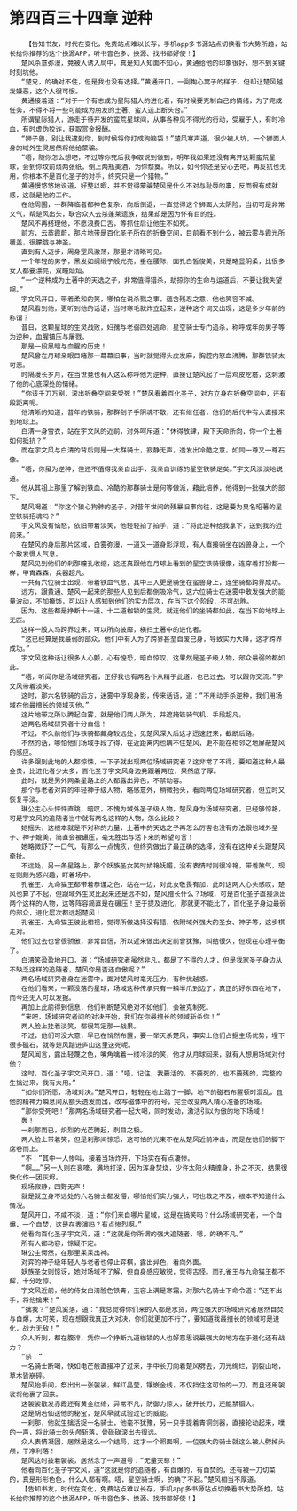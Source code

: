 # 第四百三十四章 逆种
        【告知书友，时代在变化，免费站点难以长存，手机app多书源站点切换看书大势所趋，站长给你推荐的这个换源APP，听书音色多、换源、找书都好使！】
       楚风杀意弥漫，竟被人诱入局中，真是知人知面不知心，黄通给他的印象很好，想不到关键时刻坑他。
       “楚兄，的确对不住，但是我也没有选择。”黄通开口，一副掏心窝子的样子，但却让楚风越发嫌恶，这个人很可恨。
       黄通接着道：“对于一个有志成为星际猎人的进化者，有时候要克制自己的情绪，为了完成任务，不得不将一些可能成为朋友的土著、蛮人送上断头台。”
       所谓星际猎人，游走于待开发的蛮荒星球间，从事各种见不得光的行动，受雇于人，有时冷血，有时虚伪狡诈，获取赏金报酬。
       “狮子兽，别让我逮到你，到时候将你打成狗脑袋！”楚风寒声道，很少被人坑，一个狮面人身的域外生灵居然将他给蒙骗。
       “唔，随你怎么想吧，不过等你死后我争取说到做到，明年我如果还没有离开这颗蛮荒星球，会到你坟前烧两张纸，倒上两瓶美酒，为你祭奠。所以，如今你还是安心去吧，再反抗也无用，你根本不是百化圣子的对手，终究只是一个猎物。”
       黄通慢悠悠地说道，好整以暇，并不觉得蒙骗楚风是什么不对与耻辱的事，反而很有成就感，这就是他的工作。
       在他周围，一群降临者都神色复杂，向后倒退，一直觉得这个狮面人太阴险，当初可是非常义气，帮楚风出头，联合众人去杀蓬莱遗族，结果却是因为怀有目的性。
       楚风不再搭理他，不愿浪费口舌，等抓住后让他生不如死。
       前方，云蒸霞蔚，那片地带是百化圣子所在的折叠空间，目前看不到什么，被云雾与霞光所覆盖，很朦胧与神圣。
       直到有人迈步，周身罡风激荡，那里才清晰可见。
       一个年轻的男子，黑发如绸缎子般光亮，垂在腰际，面孔白皙俊美，只是略显阴柔，比很多女人都要漂亮，双瞳灿灿。
       “一个逆种成为土著中的天选之子，非常值得猎杀，劫掠你的生命与运道后，不要让我失望啊。”
       宇文风开口，带着柔和的笑，哪怕在说杀戮之事，蕴含残忍之意，他也笑容不减。
       楚风看到他，更听到他的话语，当时寒毛就炸立起来，逆种这个词又出现，这是多少年前的称谓？
       昔日，这颗星球的生灵战败，妇孺与老弱四处逃命，星空骑士专门追杀，称呼成年的男子等为逆种，血腥镇压与屠戮。
       那是一段黑暗与血腥的历史！
       楚风曾在月球亲眼目睹那一幕幕旧事，当时就觉得头皮发麻，胸腔内怒血沸腾，那群铁骑太可恶。
       时隔漫长岁月，在当世竟也有人这么称呼他为逆种，直接让楚风起了一层鸡皮疙瘩，这刺激了他的心底深处的情绪。
       “你该千刀万剐，滚出折叠空间来受死！”楚风看着百化圣子，对方立身在折叠空间中，还有段距离呢。
       他清晰的知道，昔年的铁骑，那群刽子手阴魂不散，还有继任者，他们的后代中有人直接来到地球上。
       白清一身雪衣，站在宇文风的近前，对外呵斥道：“休得放肆，殿下天命所向，你一个土著如何抵抗？”
       而在宇文风与白清的背后则是一大群骑士，寂静无声，透发出冷酷之意，如同一尊又一尊石像。
       “唔，你虽为逆种，但还不值得我亲自出手，我亲自训练的星空铁骑足矣。”宇文风淡淡地说道。
       他从其祖上那里了解到铁血、冷酷的那群骑士是何等做派，藉此培养，他得到一批强大的部下。
       楚风喝道：“你这个狼心狗肺的圣子，对昔年世间的残暴旧事向往，这是要为臭名昭著的星空铁骑招魂吗？”
       宇文风没有恼怒，依旧带着淡笑，他轻轻拍了拍手，道：“将此逆种给我拿下，送到我的近前来。”
       在楚风的身后那片区域，白雾弥漫，一道又一道身影浮现，有人直接骑坐在凶兽身上，一个个散发慑人气息。
       楚风见到他们的刹那瞳孔收缩，这还真跟他在月球上看到的星空铁骑很像，连穿着打扮都一样，甲胄森森，兵器超凡。
       一共有六位骑士出现，带着铁血气息，其中三人更是骑坐在蛮兽身上，连坐骑都跨界成功。
       远方，跟黄通、楚风一起来的那些人见到后都倒吸冷气，这六位骑士在迷雾中散发强大的能量波动，不加掩饰，可以让人感知到他们的实力层次，在当下这个阶段，不可战胜。
       因为，这些都是挣断十一道、十二道枷锁的生灵，就连他们的坐骑都如此，在当下的地球上无匹。
       这样一股人马跨界过来，可以所向披靡，横扫土著中的进化者。
       “这已经算是我最弱的部众，他们中有人为了跨界甚至自废己身，导致实力大降，这才跨界成功。”
       宇文风这种话让很多人心颤，心有惶恐，暗自惊叹，这果然是圣子级人物，部众最弱的都如此。
       “唔，听闻你是场域研究者，正好我也有两名仆从精于此道，也已过去，可以跟你交流。”宇文风带着淡笑。
       这时，那六名铁骑的后方，迷雾中浮现身影，传来话语，道：“不用动手杀逆种，我们用场域在他最擅长的领域灭他。”
       这片地带之所以腾起白雾，就是他们两人所为，并遮掩铁骑气机，手段超凡。
       这两名场域研究者十分自信！
       不过，不久前他们与铁骑都藏身较远处，见楚风深入后这才迅速赶来，截断后路。
       不然的话，哪怕他们场域手段了得，在近距离内也瞒不住楚风，更不能在相邻之地屏蔽楚风的感应。
       许多跟到此地的人都惊悚，一下子就出现两位场域研究者？这非常了不得，要知道这种人最金贵，比进化者少太多，百化圣子宇文风身边竟跟着两位，果然底子厚。
       此时，就是另外两条星路上的人都露出异色，不禁动容。
       那个与老者对弈的年轻神子级人物，略感意外，稍微抬头，看向两位场域研究者，但立时又恢复平淡。
       琳公主心头怦怦直跳，暗叹，不愧为域外圣子级人物，楚风身为场域研究者，已经够惊艳，可是宇文风的追随者当中就有两名这样的人物，怎么比较？
       她摇头，这根本就是不对称的力量，土著中的天选之子再怎么厉害也没有办法跟也域外圣子、神子媲美，简直会被碾压，毫无胜出与活下来的希望可言！
       她略微舒了一口气，有那么一点愧疚，但终究做出了最正确的选择，没有在这种关头跟楚风牵扯。
       不远处，另一条星路上，那个妖族圣女笑时娇艳妩媚，没有表情时则很冷艳，带着煞气，现在则颇为感兴趣，盯着场中。
       孔雀王、九命猫王都带着恭谨之色，站在一边，对此女敬畏有加，此时这两人心头感叹，楚风也算了不起，但跟域外生灵比起来还是远不如，楚风擅长什么？场域，可是百化圣子直接派出两个这样的人物，这等阵容简直是在碾压！至于提及进化，那就更不能比了，百化圣子身边最弱的部众，进化层次都远超楚风！
       孔雀王、九命猫王彼此相视，觉得所做选择没有错，依附域外强大的圣女、神子等，这步棋走对。
       他们过去也曾很骄傲，非常自信，所以近来做出决定前曾犹豫，纠结很久，但现在心理平衡了。
       白清笑盈盈地开口，道：“场域研究者虽然非凡，都是了不得的人才，但是我家圣子身边从不缺乏这样的追随者，楚风你是否还自傲呢？”
       两名场域研究者身在迷雾中，面对楚风时毫无压力，有种优越感。
       在他们看来，一颗没落的星球，场域这种传承只有一鳞半爪到边了，真正的好东西在地下，而今还无人可以发掘。
       再加上此前得到信息，他们判断楚风绝对不如他们，会被克制死。
       “来吧，场域研究者间的对决开始，我们在你最擅长的领域斩杀你！”
       两人脸上挂着淡笑，都很笃定那一战果。
       不过，他们可没大意，早已在悄然布置，要一举灭杀楚风，事实上他们占据主场优势，埋下很多磁石，就等楚风踏进庐山这里送死呢。
       楚风闻言，露出轻蔑之色，嘴角噙着一缕冷淡的笑，他才从月球回来，就有人想用场域对付他？
       这时，百化圣子宇文风开口，道：“唔，记住，我要活的，不要死的，也不要残的，完整的生擒过来，我有大用。”
       “如你们所愿，场域对决。”楚风开口，轻轻在地上踏了一脚，地下的磁石布置顿时混乱，且他的精神力瞬息间从额头透发而出，改写磁体中的符号，完全改变两人精心准备的场域。
       “那你受死吧！”那两名场域研究者一起大喝，同时发动，激活引以为傲的地下场域！
       轰！
       一刹那而已，炽烈的光芒腾起，刺目之极。
       两人脸上带着笑，但是刹那间惊恐，这可怕的光束不在从楚风近前冲击，而是在他们的脚下席卷而上。
       “不！”其中一人惨叫，接着当场炸开，下场实在有点凄惨。
       “啊……”另一人则在哀嚎，满地打滚，因为浑身焚烧，少许太阳火精缠身，扑之不灭，结果很快化作一团灰烬。
       现场寂静，四野无声！
       就是就立身不远处的六名骑士都发懵，哪怕他们实力强大，可也救之不及，根本不知道什么情况。
       楚风开口，不咸不淡，道：“你们来自哪片星域，这是在搞笑吗？什么场域研究者，一个自爆，一个自焚，这是在表演吗？有点惨烈啊。”
       他看向百化圣子宇文风，道：“这就是你所谓的强大追随者，嗯，的确不凡。”
       所有人都动容，惊疑不定。
       琳公主愕然，在那里呆呆出神。
       对弈的神子级年轻人与老者也停止弈棋，露出异色，看向外面。
       妖族圣女则惊讶，她对场域不了解，但自身感应敏锐，觉得古怪。而孔雀王与九命猫王都不解，十分吃惊。
       宇文风近前，他的侍女白清脸色铁青，玉容上满是寒霜，对那六名骑士下命令道：“还不出手，将他擒来！”
       “擒我？”楚风奚落，道：“我总觉得你们来的人都是水货，两位强大的场域研究者居然自焚与自爆，太可笑，现在想跟我真正大对决，你们就更加不行了，要知道我最擅长的领域可是进化，战力无敌！”
       众人听到，都在腹诽，凭你一个挣断九道枷锁的人也好意思说最强大的地方在于进化还有战力？
       “杀！”
       一名骑士断喝，快如电芒般直接冲了过来，手中长刀向着楚风劈去，刀光绚烂，割裂山地，草木皆崩碎。
       楚风抬手间，祭出出一张袈裟，鲜红晶莹，镶嵌金线，不仅挡住这可怕的一刀，而且还用袈裟将他裹了回来。
       这袈裟散发赤霞还有黄金纹络，异常不凡，防御力惊人，破开长刀，还能禁锢人。
       这是胡若仙送他的秘宝，楚风早就试验过它的威能。
       一刹那，他就生擒活捉一名骑士，他毫不犹豫，另一只手提着青铜剑器，直接轮动起来，噗的一声，将此骑士的头颅斩落，骨碌碌滚出去很远。
       众人表情凝固，居然是这么一个结局，这才一个照面啊，一位强大的骑士就这么被人劈掉头颅，干净利落！
       楚风这时披着袈裟，居然念了一声道号：“无量天尊！”
       他看向百化圣子宇文风，道“这就是你的追随者，有自爆的，有自焚的，还有被一刀切菜的，真是形形色色，什么人都有啊。唔，星空骑士啊，的确了不起。”楚风相当不厚道。
       【告知书友，时代在变化，免费站点难以长存，手机app多书源站点切换看书大势所趋，站长给你推荐的这个换源APP，听书音色多、换源、找书都好使！】